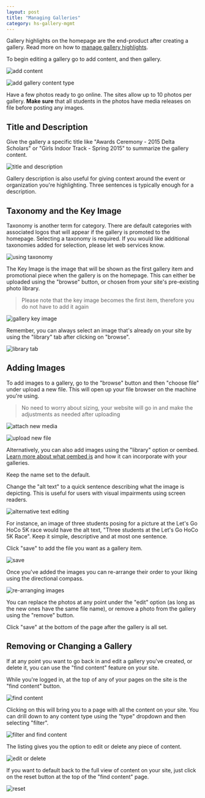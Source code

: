 ```yaml
---
layout: post
title: "Managing Galleries"
category: hs-gallery-mgmt
---
```


Gallery highlights on the homepage are the end-product after creating a gallery. Read more on how to [manage gallery highlights](/schoolsites-help/hs-homepage-edit/2014/07/15/gallery-highlights/).

To begin editing a gallery go to add content, and then gallery.

![add content](/schoolsites-help/images/hs-files/add-content.png)

![add gallery content type](/schoolsites-help/images/hs-files/add-gallery-type.png)

Have a few photos ready to go online. The sites allow up to 10 photos per gallery. **Make sure** that all students in the photos have media releases on file before posting any images.

## Title and Description

Give the gallery a specific title like "Awards Ceremony - 2015 Delta Scholars" or "Girls Indoor Track - Spring 2015" to summarize the gallery content.

![title and description](/schoolsites-help/images/hs-files/description-title.png)

Gallery description is also useful for giving context around the event or organization you're highlighting. Three sentences is typically enough for a description. 

## Taxonomy and the Key Image

Taxonomy is another term for category. There are default categories with associated logos that will appear if the gallery is promoted to the homepage. Selecting a taxonomy is required. If you would like additional taxonomies added for selection, please let web services know.

![using taxonomy](/schoolsites-help/images/hs-files/gallery-taxonomy.png)

The Key Image is the image that will be shown as the first gallery item and promotional piece when the gallery is on the homepage. This can either be uploaded using the "browse" button, or chosen from your site's pre-existing photo library.

> Please note that the key image becomes the first item, therefore you do not have to add it again

![gallery key image](/schoolsites-help/images/hs-files/key-image.png)

Remember, you can always select an image that's already on your site by using the "library" tab after clicking on "browse".

![library tab](/schoolsites-help/images/hs-files/choose-library-tab.png)

<a name="adding"></a>

## Adding Images

To add images to a gallery, go to the "browse" button and then "choose file" under upload a new file. This will open up your file browser on the machine you're using.

> No need to worry about sizing, your website will go in and make the adjustments as needed after uploading

![attach new media](/schoolsites-help/images/hs-files/attach-media.png)

![upload new file](/schoolsites-help/images/hs-files/upload-new-file.png)

Alternatively, you can also add images using the "library" option or oembed. [Learn more about what oembed is](/schoolsites-help/hs-gallery-mgmt/2015/07/10/using-oembed/) and how it can incorporate with your galleries.

Keep the name set to the default.

<a name="alt-text"></a>

Change the "alt text" to a quick sentence describing what the image is depicting. This is useful for users with visual impairments using screen readers. 

![alternative text editing](/schoolsites-help/images/hs-files/alt-text-file-name.png)

For instance, an image of three students posing for a picture at the Let's Go HoCo 5K race would have the alt text, "Three students at the Let's Go HoCo 5K Race". Keep it simple, descriptive and at most one sentence.

Click "save" to add the file you want as a gallery item.

![save](/schoolsites-help/images/hs-files/save-button.png)

Once you've added the images you can re-arrange their order to your liking using the directional compass. 

![re-arranging images](/schoolsites-help/images/hs-files/image-information.png)

You can replace the photos at any point under the "edit" option (as long as the new ones have the same file name), or remove a photo from the gallery using the "remove" button.

Click "save" at the bottom of the page after the gallery is all set.  

## Removing or Changing a Gallery

If at any point you want to go back in and edit a gallery you've created, or delete it, you can use the "find content" feature on your site.

While you're logged in, at the top of any of your pages on the site is the "find content" button.

![find content](/schoolsites-help/images/hs-files/add-content.png)

Clicking on this will bring you to a page with all the content on your site. You can drill down to any content type using the "type" dropdown and then selecting "filter". 

![filter and find content](/schoolsites-help/images/hs-files/type-filter-find.png)

The listing gives you the option to edit or delete any piece of content.

![edit or delete](/schoolsites-help/images/hs-files/edit-delete.png)

If you want to default back to the full view of content on your site, just click on the reset button at the top of the "find content" page.

![reset](/schoolsites-help/images/hs-files/reset.png)
